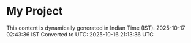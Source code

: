 # My Project

This content is dynamically generated in Indian Time (IST): 2025-10-17 02:43:36 IST
Converted to UTC: 2025-10-16 21:13:36 UTC
